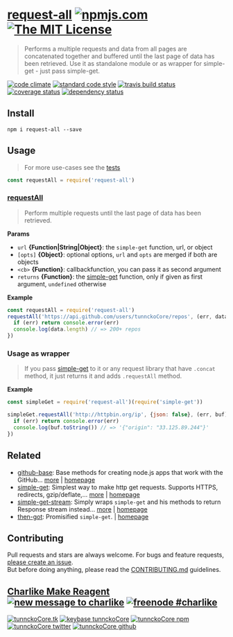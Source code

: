 # [request-all][author-www-url] [![npmjs.com][npmjs-img]][npmjs-url] [![The MIT License][license-img]][license-url] 

> Performs a multiple requests and data from all pages are concatenated together and buffered until the last page of data has been retrieved. Use it as standalone module or as wrapper for simple-get - just pass simple-get.

[![code climate][codeclimate-img]][codeclimate-url] [![standard code style][standard-img]][standard-url] [![travis build status][travis-img]][travis-url] [![coverage status][coveralls-img]][coveralls-url] [![dependency status][david-img]][david-url]

## Install
```
npm i request-all --save
```

## Usage
> For more use-cases see the [tests](./test.js)

```js
const requestAll = require('request-all')
```

### [requestAll](index.js#L34)
> Perform multiple requests until the last page of data has been retrieved.

**Params**

* `url` **{Function|String|Object}**: the `simple-get` function, url, or object    
* `[opts]` **{Object}**: optional options, `url` and `opts` are merged if both are objects    
* `<cb>` **{Function}**: callbackfunction, you can pass it as second argument    
* `returns` **{Function}**: the [simple-get][simple-get] function, only if given as first argument, `undefined` otherwise  

**Example**

```js
const requestAll = require('request-all')
requestAll('https://api.github.com/users/tunnckoCore/repos', (err, data) => {
  if (err) return console.error(err)
  console.log(data.length) // => 200+ repos
})
```

### Usage as wrapper
> If you pass [simple-get][simple-get] to it or any request library that
have `.concat` method, it just returns it and adds `.requestAll` method.

**Example**

```js
const simpleGet = require('request-all')(require('simple-get'))

simpleGet.requestAll('http://httpbin.org/ip', {json: false}, (err, buf) => {
  if (err) return console.error(err)
  console.log(buf.toString()) // => '{"origin": "33.125.89.244"}'
})
```

## Related
* [github-base](https://www.npmjs.com/package/github-base): Base methods for creating node.js apps that work with the GitHub… [more](https://www.npmjs.com/package/github-base) | [homepage](https://github.com/jonschlinkert/github-base)
* [simple-get](https://www.npmjs.com/package/simple-get): Simplest way to make http get requests. Supports HTTPS, redirects, gzip/deflate,… [more](https://www.npmjs.com/package/simple-get) | [homepage](https://github.com/feross/simple-get)
* [simple-get-stream](https://www.npmjs.com/package/simple-get-stream): Simply wraps `simple-get` and his methods to return Response stream instead… [more](https://www.npmjs.com/package/simple-get-stream) | [homepage](https://github.com/tunnckocore/simple-get-stream)
* [then-got](https://www.npmjs.com/package/then-got): Promisified `simple-get`. | [homepage](https://github.com/hybridables/then-got)

## Contributing
Pull requests and stars are always welcome. For bugs and feature requests, [please create an issue](https://github.com/tunnckoCore/request-all/issues/new).  
But before doing anything, please read the [CONTRIBUTING.md](./CONTRIBUTING.md) guidelines.

## [Charlike Make Reagent](http://j.mp/1stW47C) [![new message to charlike][new-message-img]][new-message-url] [![freenode #charlike][freenode-img]][freenode-url]

[![tunnckoCore.tk][author-www-img]][author-www-url] [![keybase tunnckoCore][keybase-img]][keybase-url] [![tunnckoCore npm][author-npm-img]][author-npm-url] [![tunnckoCore twitter][author-twitter-img]][author-twitter-url] [![tunnckoCore github][author-github-img]][author-github-url]

[simple-get]: https://github.com/feross/simple-get

[npmjs-url]: https://www.npmjs.com/package/request-all
[npmjs-img]: https://img.shields.io/npm/v/request-all.svg?label=request-all

[license-url]: https://github.com/tunnckoCore/request-all/blob/master/LICENSE
[license-img]: https://img.shields.io/badge/license-MIT-blue.svg

[codeclimate-url]: https://codeclimate.com/github/tunnckoCore/request-all
[codeclimate-img]: https://img.shields.io/codeclimate/github/tunnckoCore/request-all.svg

[travis-url]: https://travis-ci.org/tunnckoCore/request-all
[travis-img]: https://img.shields.io/travis/tunnckoCore/request-all/master.svg

[coveralls-url]: https://coveralls.io/r/tunnckoCore/request-all
[coveralls-img]: https://img.shields.io/coveralls/tunnckoCore/request-all.svg

[david-url]: https://david-dm.org/tunnckoCore/request-all
[david-img]: https://img.shields.io/david/tunnckoCore/request-all.svg

[standard-url]: https://github.com/feross/standard
[standard-img]: https://img.shields.io/badge/code%20style-standard-brightgreen.svg

[author-www-url]: http://www.tunnckocore.tk
[author-www-img]: https://img.shields.io/badge/www-tunnckocore.tk-fe7d37.svg

[keybase-url]: https://keybase.io/tunnckocore
[keybase-img]: https://img.shields.io/badge/keybase-tunnckocore-8a7967.svg

[author-npm-url]: https://www.npmjs.com/~tunnckocore
[author-npm-img]: https://img.shields.io/badge/npm-~tunnckocore-cb3837.svg

[author-twitter-url]: https://twitter.com/tunnckoCore
[author-twitter-img]: https://img.shields.io/badge/twitter-@tunnckoCore-55acee.svg

[author-github-url]: https://github.com/tunnckoCore
[author-github-img]: https://img.shields.io/badge/github-@tunnckoCore-4183c4.svg

[freenode-url]: http://webchat.freenode.net/?channels=charlike
[freenode-img]: https://img.shields.io/badge/freenode-%23charlike-5654a4.svg

[new-message-url]: https://github.com/tunnckoCore/ama
[new-message-img]: https://img.shields.io/badge/ask%20me-anything-green.svg